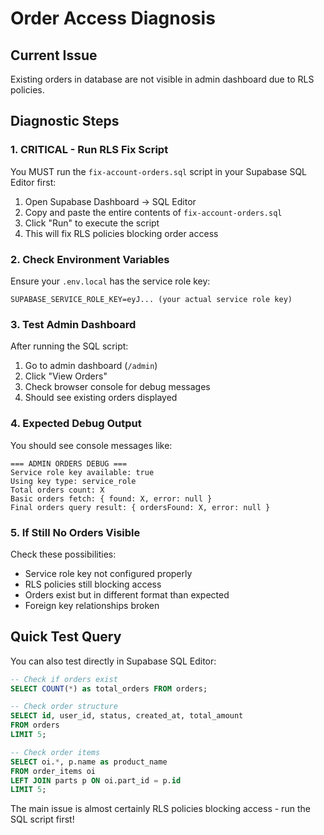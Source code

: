 # Order Access Diagnosis

## Current Issue
Existing orders in database are not visible in admin dashboard due to RLS policies.

## Diagnostic Steps

### 1. **CRITICAL - Run RLS Fix Script**
You MUST run the `fix-account-orders.sql` script in your Supabase SQL Editor first:

1. Open Supabase Dashboard → SQL Editor
2. Copy and paste the entire contents of `fix-account-orders.sql`
3. Click "Run" to execute the script
4. This will fix RLS policies blocking order access

### 2. **Check Environment Variables**
Ensure your `.env.local` has the service role key:
```
SUPABASE_SERVICE_ROLE_KEY=eyJ... (your actual service role key)
```

### 3. **Test Admin Dashboard**
After running the SQL script:
1. Go to admin dashboard (`/admin`)
2. Click "View Orders" 
3. Check browser console for debug messages
4. Should see existing orders displayed

### 4. **Expected Debug Output**
You should see console messages like:
```
=== ADMIN ORDERS DEBUG ===
Service role key available: true
Using key type: service_role
Total orders count: X
Basic orders fetch: { found: X, error: null }
Final orders query result: { ordersFound: X, error: null }
```

### 5. **If Still No Orders Visible**
Check these possibilities:
- Service role key not configured properly
- RLS policies still blocking access
- Orders exist but in different format than expected
- Foreign key relationships broken

## Quick Test Query
You can also test directly in Supabase SQL Editor:
```sql
-- Check if orders exist
SELECT COUNT(*) as total_orders FROM orders;

-- Check order structure
SELECT id, user_id, status, created_at, total_amount 
FROM orders 
LIMIT 5;

-- Check order items
SELECT oi.*, p.name as product_name 
FROM order_items oi 
LEFT JOIN parts p ON oi.part_id = p.id 
LIMIT 5;
```

The main issue is almost certainly RLS policies blocking access - run the SQL script first!